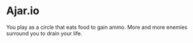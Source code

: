 # Ajar.io
You play as a circle that eats food to gain ammo. More and more enemies surround you to drain your life.
